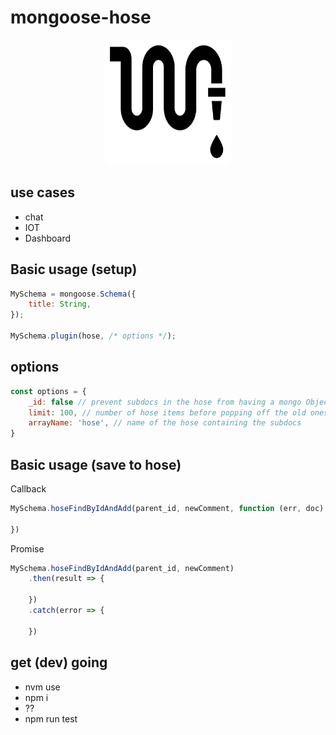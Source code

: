# mongoose-hose
<p align="center">
	<img height="200" width="200" src="https://raw.githubusercontent.com/JayMc/mongoose-hose/master/logo.png">
</p>

## use cases
* chat
* IOT
* Dashboard

## Basic usage (setup)
```javascript
MySchema = mongoose.Schema({
	title: String,
});

MySchema.plugin(hose, /* options */);
```

## options
```javascript
const options = {
	_id: false // prevent subdocs in the hose from having a mongo ObjectId
	limit: 100, // number of hose items before popping off the old ones (think about the size of your subdocs and frequency of read/writes)
	arrayName: 'hose', // name of the hose containing the subdocs
}
```

## Basic usage (save to hose)
Callback
```javascript
MySchema.hoseFindByIdAndAdd(parent_id, newComment, function (err, doc) {

})
```

Promise
```javascript
MySchema.hoseFindByIdAndAdd(parent_id, newComment)
	.then(result => {

	})
	.catch(error => {

	})
```

## get (dev) going
* nvm use
* npm i
* ??
* npm run test
